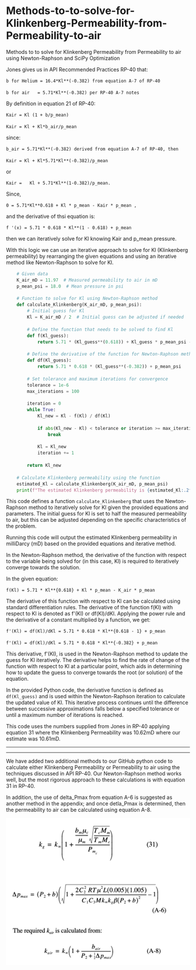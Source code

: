 # Methods-to-to-solve-for-Klinkenberg-Permeability-from-Permeability-to-air

Methods to to solve for Klinkenberg Permeability from Permeability to air using Newton-Raphson and SciPy Optimization

Jones gives us in API Recommended Practices RP-40 that:

    b for Helium = 16.4*Kl**(-0.382) from equation A-7 of RP-40
    
    b for air   = 5.71*Kl**(-0.382) per RP-40 A-7 notes

By definition in equation 21 of RP-40:

    Kair = Kl (1 + b/p_mean)

    Kair = Kl + Kl*b_air/p_mean 

since:

    b_air = 5.71*Kl**(-0.382) derived from equation A-7 of RP-40, then

    Kair = Kl + Kl*5.71*Kl**(-0.382)/p_mean  

or 

    Kair =   Kl + 5.71*Kl**(1-0.382)/p_mean. 

Since,  

    0 = 5.71*Kl**0.618 + Kl * p_mean - Kair * p_mean ,
    
and the derivative of thsi equation is:

    f '(x) = 5.71 * 0.618 * Kl**(1 - 0.618) + p_mean

then we can iteratively solve for Kl knowing Kair and p_mean pressure. 


With this logic we can use an iterative approach to solve for Kl (Klinkenberg permeability) by rearranging the given equations and using an iterative method like Newton-Raphson to solve for Kl. 


```python
    # Given data
    K_air_mD = 11.97  # Measured permeability to air in mD
    p_mean_psi = 18.0  # Mean pressure in psi

    # Function to solve for Kl using Newton-Raphson method
    def calculate_Klinkenberg(K_air_mD, p_mean_psi):
        # Initial guess for Kl
        Kl = K_air_mD / 2  # Initial guess can be adjusted if needed

        # Define the function that needs to be solved to find Kl
        def f(Kl_guess):
            return 5.71 * (Kl_guess**(0.618)) + Kl_guess * p_mean_psi - K_air_mD * p_mean_psi

        # Define the derivative of the function for Newton-Raphson method
        def df(Kl_guess):
            return 5.71 * 0.618 * (Kl_guess**(-0.382)) + p_mean_psi

        # Set tolerance and maximum iterations for convergence
        tolerance = 1e-6
        max_iterations = 100
        
        iteration = 0
        while True:
            Kl_new = Kl - f(Kl) / df(Kl)

            if abs(Kl_new - Kl) < tolerance or iteration >= max_iterations:
                break

            Kl = Kl_new
            iteration += 1

        return Kl_new

    # Calculate Klinkenberg permeability using the function
    estimated_Kl = calculate_Klinkenberg(K_air_mD, p_mean_psi)
    print(f"The estimated Klinkenberg permeability is {estimated_Kl:.2f} mD.")
```

This code defines a function `calculate_Klinkenberg` that uses the Newton-Raphson method to iteratively solve for Kl given the provided equations and parameters. The initial guess for Kl is set to half the measured permeability to air, but this can be adjusted depending on the specific characteristics of the problem.

Running this code will output the estimated Klinkenberg permeability in milliDarcy (mD) based on the provided equations and iterative method. 

In the Newton-Raphson method, the derivative of the function with respect to the variable being solved for (in this case, Kl) is required to iteratively converge towards the solution. 

In the given equation:

    f(Kl) = 5.71 * Kl**{0.618} + Kl * p_mean - K_air * p_mean

The derivative of this function with respect to Kl can be calculated using standard differentiation rules. The derivative of the function f(Kl) with respect to Kl is denoted as f'(Kl) or df(Kl)/dKl. Applying the power rule and the derivative of a constant multiplied by a function, we get:

    f'(Kl) = df(Kl)/dKl = 5.71 * 0.618 * Kl**{0.618 - 1} + p_mean
    
    f'(Kl) = df(Kl)/dKl = 5.71 * 0.618 * Kl**{-0.382} + p_mean

This derivative, f'(Kl), is used in the Newton-Raphson method to update the guess for Kl iteratively. The derivative helps to find the rate of change of the function with respect to Kl at a particular point, which aids in determining how to update the guess to converge towards the root (or solution) of the equation.

In the provided Python code, the derivative function is defined as `df(Kl_guess)` and is used within the Newton-Raphson iteration to calculate the updated value of Kl. This iterative process continues until the difference between successive approximations falls below a specified tolerance or until a maximum number of iterations is reached.

This code uses the numbers supplied from Jones in RP-40 applying equation 31 where the Klinkenberg Permeability was 10.62mD where our estimate was 10.61mD. 

---
---
We have added two additional methods to our GitHub python code to calculate either Klinkenberg Permeability or Permeability to air using the techniques discussed in API RP-40. Our Newton-Raphson method works well, but the most rigorous approach to these calculations is with equation 31 in RP-40. 

In addition, the use of delta_Pmax from equation A-6 is suggested as another method in the appendix; and once detla_Pmax is determined, then the permeability to air can be calculated using equation A-8.

![image.png](RP40_Rigouous_deltaPmax.png)
